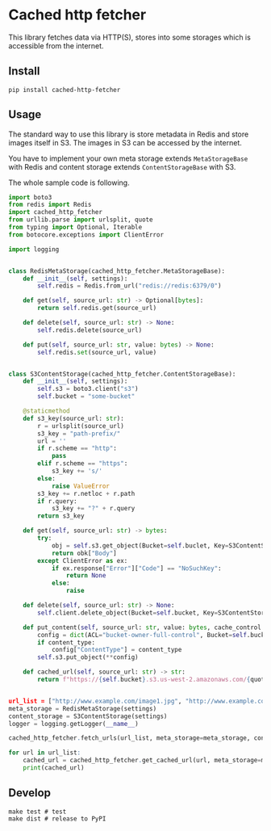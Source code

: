 # Cached http fetcher

This library fetches data via HTTP(S), stores into some storages which is accessible from the internet.

## Install

```shell
pip install cached-http-fetcher
```

## Usage

The standard way to use this library is store metadata in Redis and store images itself in S3. The images in S3 can be accessed by the internet.

You have to implement your own meta storage extends `MetaStorageBase` with Redis and content storage extends `ContentStorageBase` with S3.

The whole sample code is following.

```python
import boto3
from redis import Redis
import cached_http_fetcher
from urllib.parse import urlsplit, quote
from typing import Optional, Iterable
from botocore.exceptions import ClientError

import logging


class RedisMetaStorage(cached_http_fetcher.MetaStorageBase):
    def __init__(self, settings):
        self.redis = Redis.from_url("redis://redis:6379/0")

    def get(self, source_url: str) -> Optional[bytes]:
        return self.redis.get(source_url)

    def delete(self, source_url: str) -> None:
        self.redis.delete(source_url)

    def put(self, source_url: str, value: bytes) -> None:
        self.redis.set(source_url, value)


class S3ContentStorage(cached_http_fetcher.ContentStorageBase):
    def __init__(self, settings):
        self.s3 = boto3.client("s3")
        self.bucket = "some-bucket"

    @staticmethod
    def s3_key(source_url: str):
        r = urlsplit(source_url)
        s3_key = "path-prefix/"
        url = ''
        if r.scheme == "http":
            pass
        elif r.scheme == "https":
            s3_key += 's/'
        else:
            raise ValueError
        s3_key += r.netloc + r.path
        if r.query:
            s3_key += "?" + r.query
        return s3_key

    def get(self, source_url: str) -> bytes:
        try:
            obj = self.s3.get_object(Bucket=self.buclet, Key=S3ContentStorage.s3_key(source_url))
            return obk["Body"]
        except ClientError as ex:
            if ex.response["Error"]["Code"] == "NoSuchKey":
                return None
            else:
                raise

    def delete(self, source_url: str) -> None:
        self.client.delete_object(Bucket=self.bucket, Key=S3ContentStorage.s3_key(source_url))

    def put_content(self, source_url: str, value: bytes, cache_control: str, content_type: Optional[str] = None) -> None:
        config = dict(ACL="bucket-owner-full-control", Bucket=self.bucket, Key=key, CacheControl=cache_control, Body=value)
        if content_type:
            config["ContentType"] = content_type
        self.s3.put_object(**config)

    def cached_url(self, source_url: str) -> str:
        return f"https://{self.bucket}.s3.us-west-2.amazonaws.com/{quote(S3ContentStorage.s3_key(source_url)})"


url_list = ["http://www.example.com/image1.jpg", "http://www.example.com/image2.jpg"]
meta_storage = RedisMetaStorage(settings)
content_storage = S3ContentStorage(settings)
logger = logging.getLogger(__name__)

cached_http_fetcher.fetch_urls(url_list, meta_storage=meta_storage, content_storage=content_storage, logger=logger)

for url in url_list:
    cached_url = cached_http_fetcher.get_cached_url(url, meta_storage=meta_storage, logger=logger)
    print(cached_url)
```

## Develop

```shell
make test # test
make dist # release to PyPI
```
